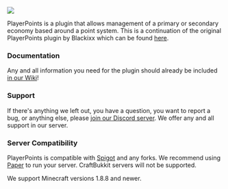 ![](https://imgur.com/TFTzDud.png)

PlayerPoints is a plugin that allows management of a primary or secondary economy based around a point system. This is a continuation of the original PlayerPoints plugin by Blackixx which can be found [here](https://github.com/Mitsugaru/PlayerPoints).

### Documentation
Any and all information you need for the plugin should already be included [in our Wiki](https://github.com/Rosewood-Development/PlayerPoints/wiki)!

### Support
If there's anything we left out, you have a question, you want to report a bug, or anything else, please [join our Discord server](https://discord.gg/MgUsTBK).  We offer any and all support in our server.

### Server Compatibility
PlayerPoints is compatible with [Spigot](https://www.spigotmc.org/) and any forks.  We recommend using [Paper](https://papermc.io/) to run your server.  CraftBukkit servers will not be supported.

We support Minecraft versions 1.8.8 and newer.
